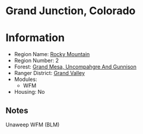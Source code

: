 
Grand Junction, Colorado
========================
  
# Information  
* Region Name: [Rocky Mountain]()  
* Region Number: 2  
* Forest: [Grand Mesa, Uncompahgre And Gunnison](http://www.fs.usda.gov/gmug)  
* Ranger District: [Grand Valley]()  
* Modules:  
  - WFM  
* Housing: No  
  
## Notes

Unaweep WFM (BLM)